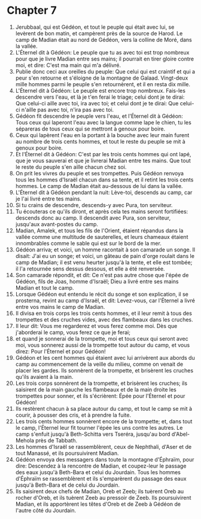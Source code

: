 # Chapter 7

1. Jerubbaal, qui est Gédéon, et tout le peuple qui était avec lui, se levèrent de bon matin, et campèrent près de la source de Harod. Le camp de Madian était au nord de Gédéon, vers la colline de Moré, dans la vallée.
2. L'Éternel dit à Gédéon: Le peuple que tu as avec toi est trop nombreux pour que je livre Madian entre ses mains; il pourrait en tirer gloire contre moi, et dire: C'est ma main qui m'a délivré.
3. Publie donc ceci aux oreilles du peuple: Que celui qui est craintif et qui a peur s'en retourne et s'éloigne de la montagne de Galaad. Vingt-deux mille hommes parmi le peuple s'en retournèrent, et il en resta dix mille.
4. L'Éternel dit à Gédéon: Le peuple est encore trop nombreux. Fais-les descendre vers l'eau, et là je t'en ferai le triage; celui dont je te dirai: Que celui-ci aille avec toi, ira avec toi; et celui dont je te dirai: Que celui-ci n'aille pas avec toi, n'ira pas avec toi.
5. Gédéon fit descendre le peuple vers l'eau, et l'Éternel dit à Gédéon: Tous ceux qui laperont l'eau avec la langue comme lape le chien, tu les sépareras de tous ceux qui se mettront à genoux pour boire.
6. Ceux qui lapèrent l'eau en la portant à la bouche avec leur main furent au nombre de trois cents hommes, et tout le reste du peuple se mit à genoux pour boire.
7. Et l'Éternel dit à Gédéon: C'est par les trois cents hommes qui ont lapé, que je vous sauverai et que je livrerai Madian entre tes mains. Que tout le reste du peuple s'en aille chacun chez soi.
8. On prit les vivres du peuple et ses trompettes. Puis Gédéon renvoya tous les hommes d'Israël chacun dans sa tente, et il retint les trois cents hommes. Le camp de Madian était au-dessous de lui dans la vallée.
9. L'Éternel dit à Gédéon pendant la nuit: Lève-toi, descends au camp, car je l'ai livré entre tes mains.
10. Si tu crains de descendre, descends-y avec Pura, ton serviteur.
11. Tu écouteras ce qu'ils diront, et après cela tes mains seront fortifiées: descends donc au camp. Il descendit avec Pura, son serviteur, jusqu'aux avant-postes du camp.
12. Madian, Amalek, et tous les fils de l'Orient, étaient répandus dans la vallée comme une multitude de sauterelles, et leurs chameaux étaient innombrables comme le sable qui est sur le bord de la mer.
13. Gédéon arriva; et voici, un homme racontait à son camarade un songe. Il disait: J'ai eu un songe; et voici, un gâteau de pain d'orge roulait dans le camp de Madian; il est venu heurter jusqu'à la tente, et elle est tombée; il l'a retournée sens dessus dessous, et elle a été renversée.
14. Son camarade répondit, et dit: Ce n'est pas autre chose que l'épée de Gédéon, fils de Joas, homme d'Israël; Dieu a livré entre ses mains Madian et tout le camp.
15. Lorsque Gédéon eut entendu le récit du songe et son explication, il se prosterna, revint au camp d'Israël, et dit: Levez-vous, car l'Éternel a livré entre vos mains le camp de Madian.
16. Il divisa en trois corps les trois cents hommes, et il leur remit à tous des trompettes et des cruches vides, avec des flambeaux dans les cruches.
17. Il leur dit: Vous me regarderez et vous ferez comme moi. Dès que j'aborderai le camp, vous ferez ce que je ferai;
18. et quand je sonnerai de la trompette, moi et tous ceux qui seront avec moi, vous sonnerez aussi de la trompette tout autour du camp, et vous direz: Pour l'Éternel et pour Gédéon!
19. Gédéon et les cent hommes qui étaient avec lui arrivèrent aux abords du camp au commencement de la veille du milieu, comme on venait de placer les gardes. Ils sonnèrent de la trompette, et brisèrent les cruches qu'ils avaient à la main.
20. Les trois corps sonnèrent de la trompette, et brisèrent les cruches; ils saisirent de la main gauche les flambeaux et de la main droite les trompettes pour sonner, et ils s'écrièrent: Épée pour l'Éternel et pour Gédéon!
21. Ils restèrent chacun à sa place autour du camp, et tout le camp se mit à courir, à pousser des cris, et à prendre la fuite.
22. Les trois cents hommes sonnèrent encore de la trompette; et, dans tout le camp, l'Éternel leur fit tourner l'épée les uns contre les autres. Le camp s'enfuit jusqu'à Beth-Schitta vers Tseréra, jusqu'au bord d'Abel-Mehola près de Tabbath.
23. Les hommes d'Israël se rassemblèrent, ceux de Nephthali, d'Aser et de tout Manassé, et ils poursuivirent Madian.
24. Gédéon envoya des messagers dans toute la montagne d'Éphraïm, pour dire: Descendez à la rencontre de Madian, et coupez-leur le passage des eaux jusqu'à Beth-Bara et celui du Jourdain. Tous les hommes d'Éphraïm se rassemblèrent et ils s'emparèrent du passage des eaux jusqu'à Beth-Bara et de celui du Jourdain.
25. Ils saisirent deux chefs de Madian, Oreb et Zeeb; ils tuèrent Oreb au rocher d'Oreb, et ils tuèrent Zeeb au pressoir de Zeeb. Ils poursuivirent Madian, et ils apportèrent les têtes d'Oreb et de Zeeb à Gédéon de l'autre côté du Jourdain.

